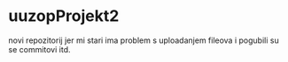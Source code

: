 # uuzopProjekt2
novi repozitorij jer mi stari ima problem s uploadanjem fileova i pogubili su se commitovi itd.
